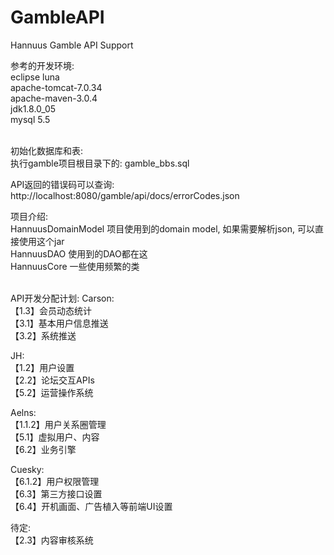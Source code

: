 # GambleAPI
Hannuus Gamble API Support

参考的开发环境:</br>
eclipse luna</br>
apache-tomcat-7.0.34</br>
apache-maven-3.0.4</br>
jdk1.8.0_05</br>
mysql 5.5</br>
</br>

初始化数据库和表: </br>
	执行gamble项目根目录下的: gamble_bbs.sql</br>

API返回的错误码可以查询:</br>
	http://localhost:8080/gamble/api/docs/errorCodes.json</br>


项目介绍:</br>
	HannuusDomainModel  项目使用到的domain model, 如果需要解析json, 可以直接使用这个jar</br>
	HannuusDAO 使用到的DAO都在这</br>
	HannuusCore 一些使用频繁的类</br>

</br>
API开发分配计划:
Carson: </br>
【1.3】会员动态统计</br>
【3.1】基本用户信息推送</br>
【3.2】系统推送</br>

JH:</br>
 【1.2】用户设置</br>
 【2.2】论坛交互APIs</br>
 【5.2】运营操作系统</br>
 
Aelns:</br>
【1.1.2】用户关系圈管理</br>
【5.1】虚拟用户、内容</br>
【6.2】业务引擎 </br>

Cuesky: </br>
 【6.1.2】用户权限管理</br>
 【6.3】第三方接口设置</br>
 【6.4】开机画面、广告植入等前端UI设置</br>

待定: </br>
【2.3】内容审核系统</br>
